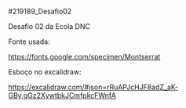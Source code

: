 #219189_Desafio02

Desafio 02 da Ecola DNC

Fonte usada:

https://fonts.google.com/specimen/Montserrat

Esboço no excalidraw:

https://excalidraw.com/#json=rRuAPJcHJF8adZ_aK-GBy,gGz2XywtbkJCmfpkcFWnfA
